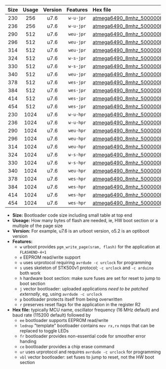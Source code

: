 |Size|Usage|Version|Features|Hex file|
|:-:|:-:|:-:|:-:|:--|
|230|256|u7.6|`w-u-jpr`|[atmega6490_8mhz_500000bps_ur_vbl.hex](https://raw.githubusercontent.com/stefanrueger/urboot/main//atmega6490_8mhz_500000bps_ur_vbl.hex)|
|236|256|u7.6|`w-u-jpr`|[atmega6490_8mhz_500000bps_lednop_ur_vbl.hex](https://raw.githubusercontent.com/stefanrueger/urboot/main//atmega6490_8mhz_500000bps_lednop_ur_vbl.hex)|
|290|512|u7.6|`weu-jpr`|[atmega6490_8mhz_500000bps_ee_ur_vbl.hex](https://raw.githubusercontent.com/stefanrueger/urboot/main//atmega6490_8mhz_500000bps_ee_ur_vbl.hex)|
|296|512|u7.6|`weu-jpr`|[atmega6490_8mhz_500000bps_ee_lednop_ur_vbl.hex](https://raw.githubusercontent.com/stefanrueger/urboot/main//atmega6490_8mhz_500000bps_ee_lednop_ur_vbl.hex)|
|314|512|u7.6|`weu-jpr`|[atmega6490_8mhz_500000bps_ee_lednop_fr_ur_vbl.hex](https://raw.githubusercontent.com/stefanrueger/urboot/main//atmega6490_8mhz_500000bps_ee_lednop_fr_ur_vbl.hex)|
|324|512|u7.6|`w-s-jpr`|[atmega6490_8mhz_500000bps_vbl.hex](https://raw.githubusercontent.com/stefanrueger/urboot/main//atmega6490_8mhz_500000bps_vbl.hex)|
|330|512|u7.6|`w-s-jpr`|[atmega6490_8mhz_500000bps_lednop_vbl.hex](https://raw.githubusercontent.com/stefanrueger/urboot/main//atmega6490_8mhz_500000bps_lednop_vbl.hex)|
|340|512|u7.6|`weu-jpr`|[atmega6490_8mhz_500000bps_ee_lednop_fr_ce_ur_vbl.hex](https://raw.githubusercontent.com/stefanrueger/urboot/main//atmega6490_8mhz_500000bps_ee_lednop_fr_ce_ur_vbl.hex)|
|378|512|u7.6|`wes-jpr`|[atmega6490_8mhz_500000bps_ee_vbl.hex](https://raw.githubusercontent.com/stefanrueger/urboot/main//atmega6490_8mhz_500000bps_ee_vbl.hex)|
|384|512|u7.6|`wes-jpr`|[atmega6490_8mhz_500000bps_ee_lednop_vbl.hex](https://raw.githubusercontent.com/stefanrueger/urboot/main//atmega6490_8mhz_500000bps_ee_lednop_vbl.hex)|
|414|512|u7.6|`wes-jpr`|[atmega6490_8mhz_500000bps_ee_lednop_fr_vbl.hex](https://raw.githubusercontent.com/stefanrueger/urboot/main//atmega6490_8mhz_500000bps_ee_lednop_fr_vbl.hex)|
|454|512|u7.6|`wes-jpr`|[atmega6490_8mhz_500000bps_ee_lednop_fr_ce_vbl.hex](https://raw.githubusercontent.com/stefanrueger/urboot/main//atmega6490_8mhz_500000bps_ee_lednop_fr_ce_vbl.hex)|
|230|1024|u7.6|`w-u-hpr`|[atmega6490_8mhz_500000bps_ur.hex](https://raw.githubusercontent.com/stefanrueger/urboot/main//atmega6490_8mhz_500000bps_ur.hex)|
|236|1024|u7.6|`w-u-hpr`|[atmega6490_8mhz_500000bps_lednop_ur.hex](https://raw.githubusercontent.com/stefanrueger/urboot/main//atmega6490_8mhz_500000bps_lednop_ur.hex)|
|290|1024|u7.6|`weu-hpr`|[atmega6490_8mhz_500000bps_ee_ur.hex](https://raw.githubusercontent.com/stefanrueger/urboot/main//atmega6490_8mhz_500000bps_ee_ur.hex)|
|296|1024|u7.6|`weu-hpr`|[atmega6490_8mhz_500000bps_ee_lednop_ur.hex](https://raw.githubusercontent.com/stefanrueger/urboot/main//atmega6490_8mhz_500000bps_ee_lednop_ur.hex)|
|314|1024|u7.6|`weu-hpr`|[atmega6490_8mhz_500000bps_ee_lednop_fr_ur.hex](https://raw.githubusercontent.com/stefanrueger/urboot/main//atmega6490_8mhz_500000bps_ee_lednop_fr_ur.hex)|
|324|1024|u7.6|`w-s-hpr`|[atmega6490_8mhz_500000bps.hex](https://raw.githubusercontent.com/stefanrueger/urboot/main//atmega6490_8mhz_500000bps.hex)|
|330|1024|u7.6|`w-s-hpr`|[atmega6490_8mhz_500000bps_lednop.hex](https://raw.githubusercontent.com/stefanrueger/urboot/main//atmega6490_8mhz_500000bps_lednop.hex)|
|340|1024|u7.6|`weu-hpr`|[atmega6490_8mhz_500000bps_ee_lednop_fr_ce_ur.hex](https://raw.githubusercontent.com/stefanrueger/urboot/main//atmega6490_8mhz_500000bps_ee_lednop_fr_ce_ur.hex)|
|378|1024|u7.6|`wes-hpr`|[atmega6490_8mhz_500000bps_ee.hex](https://raw.githubusercontent.com/stefanrueger/urboot/main//atmega6490_8mhz_500000bps_ee.hex)|
|384|1024|u7.6|`wes-hpr`|[atmega6490_8mhz_500000bps_ee_lednop.hex](https://raw.githubusercontent.com/stefanrueger/urboot/main//atmega6490_8mhz_500000bps_ee_lednop.hex)|
|414|1024|u7.6|`wes-hpr`|[atmega6490_8mhz_500000bps_ee_lednop_fr.hex](https://raw.githubusercontent.com/stefanrueger/urboot/main//atmega6490_8mhz_500000bps_ee_lednop_fr.hex)|
|454|1024|u7.6|`wes-hpr`|[atmega6490_8mhz_500000bps_ee_lednop_fr_ce.hex](https://raw.githubusercontent.com/stefanrueger/urboot/main//atmega6490_8mhz_500000bps_ee_lednop_fr_ce.hex)|

- **Size:** Bootloader code size including small table at top end
- **Useage:** How many bytes of flash are needed, ie, HW boot section or a multiple of the page size
- **Version:** For example, u7.6 is an urboot version, o5.2 is an optiboot version
- **Features:**
  + `w` urboot provides `pgm_write_page(sram, flash)` for the application at `FLASHEND-4+1`
  + `e` EEPROM read/write support
  + `u` uses urprotocol requiring `avrdude -c urclock` for programming
  + `s` uses skeleton of STK500v1 protocol; `-c urclock` and `-c arduino` both work
  + `h` hardware boot section: make sure fuses are set for reset to jump to boot section
  + `j` vector bootloader: uploaded applications *need to be patched externally*, eg, using `avrdude -c urclock`
  + `p` bootloader protects itself from being overwritten
  + `r` preserves reset flags for the application in the register R2
- **Hex file:** typically MCU name, oscillator frequency (16 MHz default) and baud rate (115200 default) followed by
  + `ee` bootloader supports EEPROM read/write
  + `lednop` "template" bootloader contains `mov rx,rx` nops that can be replaced to toggle LEDs
  + `fr` bootloader provides non-essential code for smoother error handing
  + `ce` bootloader provides a chip erase command
  + `ur` uses urprotocol and requires `avrdude -c urclock` for programming
  + `vbl` vector bootloader: set fuses to jump to reset, not the HW boot section
